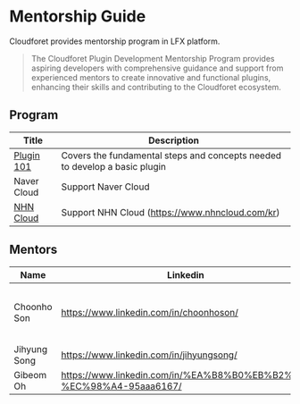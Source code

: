 # Mentorship Guide

Cloudforet provides mentorship program in LFX platform.

> The Cloudforet Plugin Development Mentorship Program provides aspiring developers with comprehensive guidance and support from experienced mentors to create innovative and functional plugins, enhancing their skills and contributing to the Cloudforet ecosystem.

## Program

| Title | Description                                                                |
| ---   |----------------------------------------------------------------------------|
| [Plugin 101](plugin_101.md) | Covers the fundamental steps and concepts needed to develop a basic plugin |
| Naver Cloud | Support Naver Cloud                                                        |
| [NHN Cloud](nhncloud.md) | Support NHN Cloud (https://www.nhncloud.com/kr)                            |

## Mentors

| Name                    | Linkedin | Role                                             |
|-------------------------|----------|--------------------------------------------------|
| Choonho Son             | https://www.linkedin.com/in/choonhoson/  | Mentorship Program, Plugin 101, NHN Cloud |
| Jihyung Song | https://www.linkedin.com/in/jihyungsong/  | Naver Cloud                                      |
| Gibeom Oh | https://www.linkedin.com/in/%EA%B8%B0%EB%B2%94-%EC%98%A4-95aaa6167/  | NHN Cloud                |
